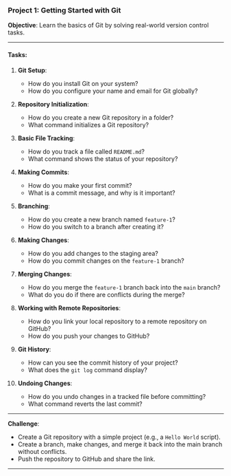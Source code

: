 ### **Project 1: Getting Started with Git**  
**Objective**: Learn the basics of Git by solving real-world version control tasks.

---

#### **Tasks**:

1. **Git Setup**:  
   - How do you install Git on your system?  
   - How do you configure your name and email for Git globally?  

2. **Repository Initialization**:  
   - How do you create a new Git repository in a folder?  
   - What command initializes a Git repository?  

3. **Basic File Tracking**:  
   - How do you track a file called `README.md`?  
   - What command shows the status of your repository?  

4. **Making Commits**:  
   - How do you make your first commit?  
   - What is a commit message, and why is it important?  

5. **Branching**:  
   - How do you create a new branch named `feature-1`?  
   - How do you switch to a branch after creating it?  

6. **Making Changes**:  
   - How do you add changes to the staging area?  
   - How do you commit changes on the `feature-1` branch?  

7. **Merging Changes**:  
   - How do you merge the `feature-1` branch back into the `main` branch?  
   - What do you do if there are conflicts during the merge?  

8. **Working with Remote Repositories**:  
   - How do you link your local repository to a remote repository on GitHub?  
   - How do you push your changes to GitHub?  

9. **Git History**:  
   - How can you see the commit history of your project?  
   - What does the `git log` command display?  

10. **Undoing Changes**:  
    - How do you undo changes in a tracked file before committing?  
    - What command reverts the last commit?  

---

**Challenge**:  
- Create a Git repository with a simple project (e.g., a `Hello World` script).  
- Create a branch, make changes, and merge it back into the main branch without conflicts.  
- Push the repository to GitHub and share the link.  

---
